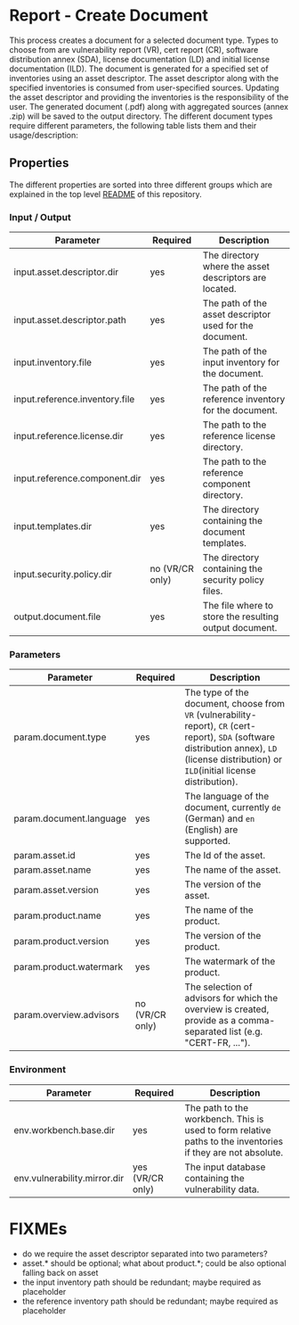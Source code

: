 # Report - Create Document

This process creates a document for a selected document type. 
Types to choose from are vulnerability report (VR), cert report (CR), software distribution annex (SDA), license documentation (LD) and initial license documentation (ILD).
The document is generated for a specified set of inventories using an asset descriptor. 
The asset descriptor along with the specified inventories is consumed from user-specified sources.
Updating the asset descriptor and providing the inventories is the responsibility of the user.
The generated document (.pdf) along with aggregated sources (annex .zip) will be saved to the output directory.
The different document types require different parameters, the following table lists them and their usage/description:

## Properties

The different properties are sorted into three different groups which are explained in the top level [README](../../README.md)
of this repository.

### Input / Output
| Parameter                      | Required        | Description                                             |
|--------------------------------|-----------------|---------------------------------------------------------|
| input.asset.descriptor.dir     | yes             | The directory where the asset descriptors are located.  |
| input.asset.descriptor.path    | yes             | The path of the asset descriptor used for the document. | 
| input.inventory.file           | yes             | The path of the input inventory for the document.       |
| input.reference.inventory.file | yes             | The path of the reference inventory for the document.   |
| input.reference.license.dir    | yes             | The path to the reference license directory.            |
| input.reference.component.dir  | yes             | The path to the reference component directory.          |
| input.templates.dir            | yes             | The directory containing the document templates.        |
| input.security.policy.dir      | no (VR/CR only) | The directory containing the security policy files.     | 
| output.document.file           | yes             | The file where to store the resulting output document.  | 

### Parameters
| Parameter                    | Required        | Description                                                                                                                                                                                     |
|------------------------------|-----------------|-------------------------------------------------------------------------------------------------------------------------------------------------------------------------------------------------|
| param.document.type          | yes             | The type of the document, choose from `VR` (vulnerability-report), `CR` (cert-report), `SDA` (software distribution annex), `LD` (license distribution) or `ILD`(initial license distribution). | 
| param.document.language      | yes             | The language of the document, currently `de` (German) and `en` (English) are supported.                                                                                                         | 
| param.asset.id               | yes             | The Id of the asset.                                                                                                                                                                            | 
| param.asset.name             | yes             | The name of the asset.                                                                                                                                                                          | 
| param.asset.version          | yes             | The version of the asset.                                                                                                                                                                       | 
| param.product.name           | yes             | The name of the product.                                                                                                                                                                        | 
| param.product.version        | yes             | The version of the product.                                                                                                                                                                     | 
| param.product.watermark      | yes             | The watermark of the product.                                                                                                                                                                   |
| param.overview.advisors      | no (VR/CR only) | The selection of advisors for which the overview is created, provide as a comma-separated list (e.g. "CERT-FR, ...").                                                                           |

### Environment
| Parameter                    | Required           | Description                                                                                                  |
|------------------------------|--------------------|--------------------------------------------------------------------------------------------------------------|
| env.workbench.base.dir       | yes                | The path to the workbench. This is used to form relative paths to the inventories if they are not absolute.  | 
| env.vulnerability.mirror.dir | yes (VR/CR only)   | The input database containing the vulnerability data.                                                        |

# FIXMEs

* do we require the asset descriptor separated into two parameters?
* asset.* should be optional; what about product.*; could be also optional falling back on asset
* the input inventory path should be redundant; maybe required as placeholder
* the reference inventory path should be redundant; maybe required as placeholder